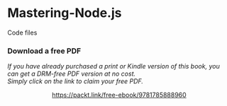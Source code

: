 


# Mastering-Node.js
Code files
### Download a free PDF

 <i>If you have already purchased a print or Kindle version of this book, you can get a DRM-free PDF version at no cost.<br>Simply click on the link to claim your free PDF.</i>
<p align="center"> <a href="https://packt.link/free-ebook/9781785888960">https://packt.link/free-ebook/9781785888960 </a> </p>